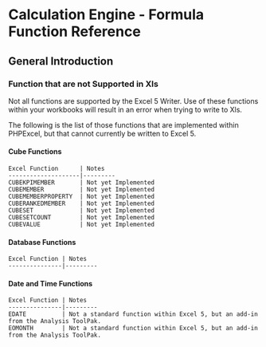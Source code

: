 # Calculation Engine - Formula Function Reference

## General Introduction

### Function that are not Supported in Xls

Not all functions are supported by the Excel 5 Writer. Use of these functions within your workbooks will result in an error when trying to write to Xls.

The following is the list of those functions that are implemented within PHPExcel, but that cannot currently be written to Excel 5.

#### Cube Functions

    Excel Function      | Notes
    --------------------|---------
	CUBEKPIMEMBER       | Not yet Implemented
	CUBEMEMBER          | Not yet Implemented
	CUBEMEMBERPROPERTY  | Not yet Implemented
	CUBERANKEDMEMBER    | Not yet Implemented
	CUBESET             | Not yet Implemented
	CUBESETCOUNT        | Not yet Implemented
	CUBEVALUE           | Not yet Implemented


#### Database Functions

    Excel Function | Notes
    ---------------|---------


#### Date and Time Functions

    Excel Function | Notes
    ---------------|---------
    EDATE          | Not a standard function within Excel 5, but an add-in from the Analysis ToolPak.  
    EOMONTH        | Not a standard function within Excel 5, but an add-in from the Analysis ToolPak.

